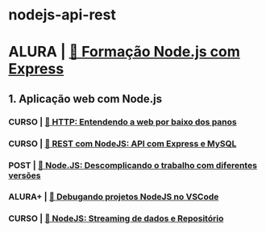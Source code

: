 # nodejs-api-rest

# ALURA | [🔗 Formação Node.js com Express](https://cursos.alura.com.br/formacao-node-js-12)

## 1. Aplicação web com Node.js

### CURSO | [🔗 HTTP: Entendendo a web por baixo dos panos](https://cursos.alura.com.br/course/http-fundamentos)
### CURSO | [🔗 REST com NodeJS: API com Express e MySQL](https://cursos.alura.com.br/course/node-rest-api)
### POST | [🔗 Node.JS: Descomplicando o trabalho com diferentes versões](https://www.alura.com.br/artigos/descomplicando-o-trabalho-com-node)
### ALURA+ | [🔗 Debugando projetos NodeJS no VSCode](https://cursos.alura.com.br/extra/alura-mais/debugando-projetos-nodejs-no-vscode-c23)
### CURSO | [🔗 NodeJS: Streaming de dados e Repositório](https://cursos.alura.com.br/course/node-rest-api)
